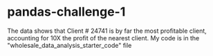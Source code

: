 # pandas-challenge-1
The data shows that Client # 24741 is by far the most profitable client, accounting for 10X the profit of the nearest client.
My code is in the "wholesale_data_analysis_starter_code" file
